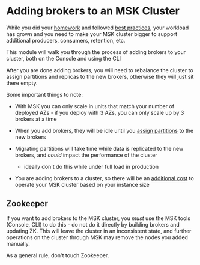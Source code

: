 # Adding brokers to an MSK Cluster

While you did your [homework](https://amazonmsk.s3.amazonaws.com/MSK_Sizing_Pricing.xlsx) and followed [best practices](https://docs.aws.amazon.com/msk/latest/developerguide/bestpractices.html), your workload has grown and you need to make your MSK cluster bigger to support additional producers, consumers, retention, etc.

This module will walk you through the process of adding brokers to your cluster, both on the Console and using the CLI

After you are done adding brokers, you will need to rebalance the cluster to assign partitions and replicas to the new brokers, otherwise they will just sit there empty.

Some important things to note:

* With MSK you can only scale in units that match your number of deployed AZs - if you deploy with 3 AZs, you can only scale up by 3 brokers at a time

* When you add brokers, they will be idle until you [assign partitions](/modules/addingbrokers/reassignparitions.md) to the new brokers
* Migrating partitions will take time while data is replicated to the new brokers, and *could* impact the performance of the cluster
  * ideally don't do this while under full load in production

* You are adding brokers to a cluster, so there will be an [additional cost](https://aws.amazon.com/msk/pricing/) to operate your MSK cluster based on your instance size


## Zookeeper

If you want to add brokers to the MSK cluster, you *must* use the MSK tools (Console, CLI) to do this - do not do it directly by building brokers and updating ZK.  This will leave the cluster in an inconsistent state, and further operations on the cluster through MSK may remove the nodes you added manually.

As a general rule, don't touch Zookeeper.